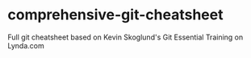 # comprehensive-git-cheatsheet
Full git cheatsheet based on Kevin Skoglund's Git Essential Training on Lynda.com
